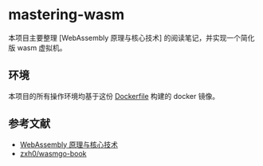 # mastering-wasm 

本项目主要整理 [WebAssembly 原理与核心技术] 的阅读笔记，并实现一个简化版 wasm 虚拟机。

## 环境

本项目的所有操作环境均基于这份 [Dockerfile](./docker/Dockerfile) 构建的 docker 镜像。

## 参考文献
- [WebAssembly 原理与核心技术](https://item.jd.com/12998058.html)
- [zxh0/wasmgo-book](https://github.com/zxh0/wasmgo-book)
